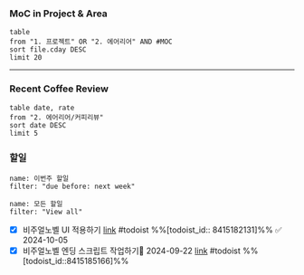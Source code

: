 ### MoC in Project & Area
```dataview
table
from "1. 프로젝트" OR "2. 에어리어" AND #MOC
sort file.cday DESC
limit 20
```
- - -

### Recent Coffee Review
```dataview
table date, rate
from "2. 에어리어/커피리뷰"
sort date DESC
limit 5
```
### 할일
```todoist
name: 이번주 할일
filter: "due before: next week"
```
```todoist
name: 모든 할일
filter: "View all"
```
- [x] 비주얼노벨 UI 적용하기 [link](https://todoist.com/app/task/8415182131) #todoist %%[todoist_id:: 8415182131]%% ✅ 2024-10-05
- [x] 비주얼노벨 엔딩 스크립트 작업하기📅 2024-09-22 [link](https://todoist.com/app/task/8415185166) #todoist %%[todoist_id::8415185166]%% 